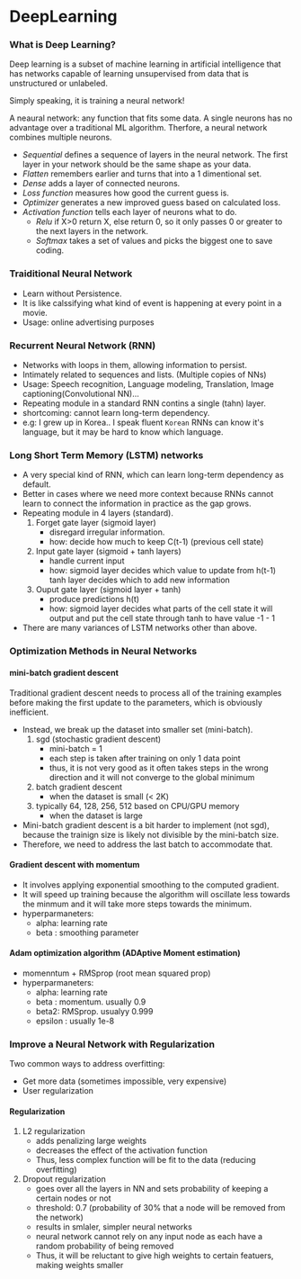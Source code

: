 # DeepLearning
### What is Deep Learning?
Deep learning is a subset of machine learning in artificial intelligence that has networks capable of learning unsupervised from data that is unstructured or unlabeled.

Simply speaking, it is training a neural network!

A neaural network: any function that fits some data.
A single neurons has no advantage over a traditional ML algorithm.
Therfore, a neural network combines multiple neurons.

- *Sequential* defines a sequence of layers in the neural network.
    The first layer in your network should be the same shape as your data.
- *Flatten* remembers earlier and turns that into a 1 dimentional set.
- *Dense* adds a layer of connected neurons.
- *Loss function* measures how good the current guess is.
- *Optimizer* generates a new improved guess based on calculated loss.
- *Activation function* tells each layer of neurons what to do.
    - *Relu* if X>0 return X, else return 0, so it only passes 0 or greater to the next layers in the network.
    - *Softmax* takes a set of values and picks the biggest one to save coding.


### Traiditional Neural Network
- Learn without Persistence.
- It is like calssifying what kind of event is happening at every point in a movie.
- Usage: online advertising purposes

### Recurrent Neural Network (RNN)
- Networks with loops in them, allowing information to persist.
- Intimately related to sequences and lists. (Multiple copies of NNs)
- Usage: Speech recognition, Language modeling, Translation, Image captioning(Convolutional NN)...
- Repeating module in a standard RNN contins a single (tahn) layer.
- shortcoming: cannot learn long-term dependency.
- e.g: I grew up in Korea.. I speak fluent `Korean`
  RNNs can know it's language, but it may be hard to know which language.

### Long Short Term Memory (LSTM) networks
- A very special kind of RNN, which can learn long-term dependency as default.
- Better in cases where we need more context because RNNs cannot learn to connect the information in practice as the gap grows.
- Repeating module in 4 layers (standard).
    1. Forget gate layer (sigmoid layer)
        - disregard irregular information.
        - how: decide how much to keep C(t-1) (previous cell state)
    2. Input gate layer (sigmoid + tanh layers)
        - handle current input
        - how: sigmoid layer decides which value to update from h(t-1)
              tanh layer decides which to add new information
    3. Ouput gate layer (sigmoid layer + tanh)
        - produce predictions h(t)
        - how: sigmoid layer decides what parts of the cell state it will output
              and put the cell state through tanh to have value -1 - 1
- There are many variances of LSTM networks other than above.

### Optimization Methods in Neural Networks
#### mini-batch gradient descent
Traditional gradient descent needs to process all of the training examples before making the first update to the parameters, which is obviously inefficient.
- Instead, we break up the dataset into smaller set (mini-batch).
    1. sgd (stochastic gradient descent)
        - mini-batch = 1
        - each step is taken after training on only 1 data point
        - thus, it is not very good as it often takes steps in the wrong direction and it will not converge to the global minimum
    2. batch gradient descent
        - when the dataset is small (< 2K)
    3. typically 64, 128, 256, 512 based on CPU/GPU memory
        - when the dataset is large
- Mini-batch gradient descent is a bit harder to implement (not sgd), because the trainign size is likely not divisible by the mini-batch size.
- Therefore, we need to address the last batch to accommodate that.

#### Gradient descent with momentum
- It involves applying exponential smoothing to the computed gradient.
- It will speed up training because the algorithm will oscillate less towards the minmum and it will take more steps towards the minimum.
- hyperparmaneters:
    - alpha: learning rate
    - beta : smoothing parameter

#### Adam optimization algorithm (ADAptive Moment estimation)
- momenntum + RMSprop (root mean squared prop)
- hyperparmaneters:
    - alpha: learning rate
    - beta : momentum. usually 0.9
    - beta2: RMSprop. usualyy 0.999
    - epsilon : usually 1e-8

### Improve a Neural Network with Regularization
Two common ways to address overfitting:
- Get more data (sometimes impossible, very expensive)
- User regularization

#### Regularization
1. L2 regularization
    - adds penalizing large weights
    - decreases the effect of the activation function
    - Thus, less complex function will be fit to the data (reducing overfitting)
2. Dropout regularization
    - goes over all the layers in NN and sets probability of keeping a certain nodes or not
    - threshold: 0.7 (probability of 30% that a node will be removed from the network)
    - results in smlaler, simpler neural networks
    - neural network cannot rely on any input node as each have a random probability of being removed
    - Thus, it will be reluctant to give high weights to certain featuers, making weights smaller
